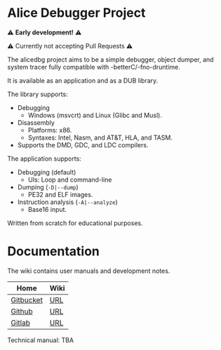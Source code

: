 # Alice Debugger Project

⚠️ **Early development!** ⚠️

⚠️ Currently not accepting Pull Requests ⚠️

The alicedbg project aims to be a simple debugger, object dumper, and system
tracer fully compatible with -betterC/-fno-druntime.

It is available as an application and as a DUB library.

The library supports:
- Debugging
  - Windows (msvcrt) and Linux (Glibc and Musl).
- Disassembly
  - Platforms: x86.
  - Syntaxes: Intel, Nasm, and AT&T, HLA, and TASM.
- Supports the DMD, GDC, and LDC compilers.

The application supports:
- Debugging (default)
  - UIs: Loop and command-line
- Dumping (`-D|--dump`)
  - PE32 and ELF images.
- Instruction analysis (`-A|--analyze`)
  - Base16 input.

Written from scratch for educational purposes.

# Documentation

The wiki contains user manuals and development notes.

| Home | Wiki |
|---|---|
| [Gitbucket](https://git.dd86k.space/dd86k/alicedbg) | [URL](https://git.dd86k.space/dd86k/alicedbg/wiki)
| [Github](https://github.com/dd86k/alicedbg) | [URL](https://github.com/dd86k/alicedbg/wiki)
| [Gitlab](https://gitlab.com/dd86k/alicedbg) | [URL](https://gitlab.com/dd86k/alicedbg/-/wikis/home)

Technical manual: TBA
